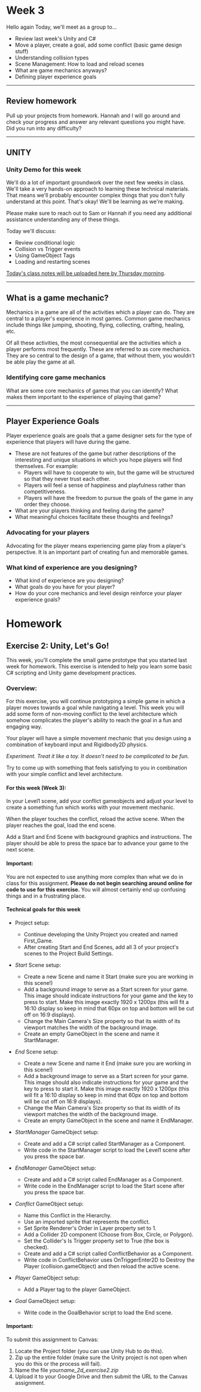 # Week 3
Hello again Today, we'll meet as a group to...
- Review last week's Unity and C#
- Move a player, create a goal, add some conflict (basic game design stuff)
- Understanding collision types
- Scene Management: How to load and reload scenes
- What are game mechanics anyways?
- Defining player experience goals

---

## Review homework
Pull up your projects from homework. Hannah and I will go around and check your progress and answer any relevant questions you might have. Did you run into any difficulty?

---

## UNITY

### Unity Demo for this week
We'll do a lot of important groundwork over the next few weeks in class. We'll take a very hands-on approach to learning these technical materials. That means we'll probably encounter complex things that you don't fully understand at this point. That's okay! We'll be learning as we're making.

Please make sure to reach out to Sam or Hannah if you need any additional assistance understanding any of these things.

Today we'll discuss:
- Review conditional logic
- Collision vs Trigger events
- Using GameObject Tags
- Loading and restarting scenes


[Today's class notes will be uploaded here by Thursday morning](#). 

---

## What is a game mechanic?
Mechanics in a game are all of the activities which a player can do. They are central to a player's experience in most games. Common game mechanics include things like jumping, shooting, flying, collecting, crafting, healing, etc.

Of all these activities, the most consequential are the activities which a player performs most frequently. These are referred to as core mechanics. They are so central to the design of a game, that without them, you wouldn't be able play the game at all.

### Identifying core game mechanics
What are some core mechanics of games that you can identify? What makes them important to the experience of playing that game?

---

## Player Experience Goals
Player experience goals are goals that a game designer sets for the type of experience that players will have during the game.

- These are not features of the game but rather descriptions of the interesting and unique situations in which you hope players will find themselves. For example:
    - Players will have to cooperate to win, but the game will be structured so that they never trust each other.
    - Players will feel a sense of happiness and playfulness rather than competitiveness.
    - Players will have the freedom to pursue the goals of the game in any order they choose.
- What are your players thinking and feeling during the game?
- What meaningful choices facilitate these thoughts and feelings?

### Advocating for your players
Advocating for the player means experiencing game play from a player's perspective. It is an important part of creating fun and memorable games.

### What kind of experience are you designing?
- What kind of experience are you designing? 
- What goals do you have for your player?
- How do your core mechanics and level design reinforce your player experience goals?


# Homework

## Exercise 2: Unity, Let's Go!
This week, you'll complete the small game prototype that you started last week for homework. This exercise is intended to help you learn some basic C# scripting and Unity game development practices.

### Overview:
For this exercise, you will continue prototyping a simple game in which a player moves towards a goal while navigating a level. This week you will add some form of non-moving conflict to the level architecture which somehow complicates the player's ability to reach the goal in a fun and engaging way.

Your player will have a simple movement mechanic that you design using a combination of keyboard input and Rigidbody2D physics. 

_Experiment. Treat it like a toy. It doesn't need to be complicated to be fun._

Try to come up with something that feels satisfying to you in combination with your simple conflict and level architecture.

#### For this week (Week 3):
In your Level1 scene, add your conflict gameobjects and adjust your level to create a something fun which works with your movement mechanic.

When the player touches the conflict, reload the active scene. When the player reaches the goal, load the end scene.

Add a Start and End Scene with background graphics and instructions. The player should be able to press the space bar to advance your game to the next scene.

#### Important:
You are not expected to use anything more complex than what we do in class for this assignment. __Please do not begin searching around online for code to use for this exercise.__ You will almost certainly end up confusing things and in a frustrating place.


#### Technical goals for this week

- Project setup:
    - Continue developing the Unity Project you created and named First_Game.
    - After creating Start and End Scenes, add all 3 of your project's scenes to the Project Build Settings. 

- _Start_ Scene setup:
    - Create a new Scene and name it Start (make sure you are working in this scene!)
    - Add a background image to serve as a Start screen for your game. This image should indicate instructions for your game and the key to press to start. Make this image exactly 1920 x 1200px (this will fit a 16:10 display so keep in mind that 60px on top and bottom will be cut off on 16:9 displays).
    - Change the Main Camera's Size property so that its width of its viewport matches the width of the background image.
    - Create an empty GameObject in the scene and name it StartManager.

- _End_ Scene setup:
    - Create a new Scene and name it End (make sure you are working in this scene!)
    - Add a background image to serve as a Start screen for your game. This image should also indicate instructions for your game and the key to press to start it. Make this image exactly 1920 x 1200px (this will fit a 16:10 display so keep in mind that 60px on top and bottom will be cut off on 16:9 displays).
    - Change the Main Camera's Size property so that its width of its viewport matches the width of the background image.
    - Create an empty GameObject in the scene and name it EndManager.

- _StartManager_ GameObject setup:
    - Create and add a C# script called StartManager as a Component.
    - Write code in the StartManager script to load the Level1 scene after you press the space bar.

- _EndManager_ GameObject setup:
    - Create and add a C# script called EndManager as a Component.
    - Write code in the EndManager script to load the Start scene after you press the space bar.

- _Conflict_ GameObject setup:
    - Name this Conflict in the Hierarchy.
    - Use an imported sprite that represents the conflict.
    - Set Sprite Renderer's Order in Layer property set to 1.
    - Add a Collider 2D component (Choose from Box, Circle, or Polygon).
    - Set the Collider's Is Trigger property set to True (the box is checked).
    - Create and add a C# script called ConflictBehavior as a Component.
    - Write code in ConflictBehavior uses OnTriggerEnter2D to Destroy the Player (collision.gameObject) and then reload the active scene.

- _Player_ GameObject setup:
    - Add a Player tag to the player GameObject.

- _Goal_ GameObject setup:
    - Write code in the GoalBehavior script to load the End scene.
    

#### Important:
To submit this assignment to Canvas:

1. Locate the Project folder (you can use Unity Hub to do this).
2. Zip up the entire folder (make sure the  Unity project is not open when you do this or the process will fail).
3. Name the file _yourname_2d_exercise2.zip_
4. Upload it to your Google Drive and then submit the URL to the Canvas assignment.
